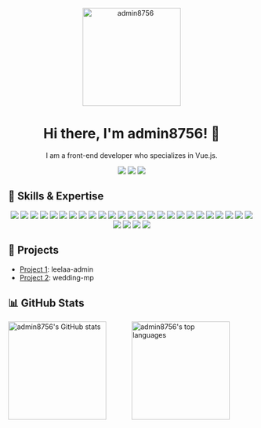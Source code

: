 <p align="center">
  <img src="https://leelaa.cn/pwa-256x256.png" alt="admin8756" width="200" height="200">
</p>

<h1 align="center">Hi there, I'm admin8756! 👋</h1>

<p align="center">
   I am a front-end developer who specializes in Vue.js.
</p>

<p align="center">
  <a href="https://leelaa.cn"><img src="https://img.shields.io/badge/Blog-leelaa.cn-blueviolet?style=flat-square&logo=wordpress"></a>
  <a href="https://twitter.com/leelaacn"><img src="https://img.shields.io/badge/Twitter-@admin8756-blue?style=flat-square&logo=twitter"></a>
  <a href="mailto:leedaisen@hotmail.com"><img src="https://img.shields.io/badge/Email-admin8756%40example.com-red?style=flat-square&logo=gmail"></a>
</p>

<h2>🌟 Skills & Expertise</h2>

		
<p align="center">
  <a href="https://developer.mozilla.org/en-US/docs/Web/HTML"><img src="https://img.shields.io/badge/HTML5-%23E34F26?style=flat-square&logo=html5&logoColor=white"></a>
  <a href="https://developer.mozilla.org/en-US/docs/Web/CSS"><img src="https://img.shields.io/badge/CSS3-%231572B6?style=flat-square&logo=css3&logoColor=white"></a>
  <a href="https://www.javascript.com/"><img src="https://img.shields.io/badge/JavaScript-%23F7DF1E?style=flat-square&logo=javascript&logoColor=black"></a>
  <a href="https://reactjs.org/"><img src="https://img.shields.io/badge/React-%2361DAFB?style=flat-square&logo=react&logoColor=black"></a>
  <a href="https://vuejs.org/"><img src="https://img.shields.io/badge/Vue.js-%234FC08D?style=flat-square&logo=vue.js&logoColor=black"></a>
  <a href="https://git-scm.com/"><img src="https://img.shields.io/badge/Git-%23F05032?style=flat-square&logo=git&logoColor=black"></a>
  <a href="https://webpack.js.org/"><img src="https://img.shields.io/badge/Webpack-%231AAD19?style=flat-square&logo=webpack&logoColor=black"></a>
  <a href="https://babeljs.io/"><img src="https://img.shields.io/badge/Babel-%23F9DC3E?style=flat-square&logo=babel&logoColor=black"></a>
  <a href="https://eslint.org/"><img src="https://img.shields.io/badge/ESLint-%234B32C3?style=flat-square&logo=eslint&logoColor=black"></a>
  <a href="https://momentjs.com/"><img src="https://img.shields.io/badge/Moment-%231AAD19?style=flat-square&logo=moment.js&logoColor=black"></a>
  <a href="https://day.js.org/"><img src="https://img.shields.io/badge/Dayjs-%23F9DC3E?style=flat-square&logo=day.js&logoColor=black"></a>
  <a href="https://lodash.com/"><img src="https://img.shields.io/badge/Lodash-%23DE5C43?style=flat-square&logo=lodash&logoColor=black"></a>
  <a href="https://material-ui.com/"><img src="https://img.shields.io/badge/Material_UI-%230081CB?style=flat-square&logo=material-ui&logoColor=black"></a>
  <a href="https://vitejs.dev/"><img src="https://img.shields.io/badge/Vite-%231AAD19?style=flat-square&logo=vite&logoColor=black"></a>
  <a href="https://echarts.apache.org/"><img src="https://img.shields.io/badge/ECharts-%231AAD19?style=flat-square&logo=echarts&logoColor=black"></a>
  <a href="https://tdesign.tencent.com/"><img src="https://img.shields.io/badge/TDesign-%231AAD19?style=flat-square&logo=data-url&logoWidth=18"></a>
  <a href="https://vue-i18n.intlify.dev/"><img src="https://img.shields.io/badge/i18n-%231AAD19?style=flat-square&logo=google-translate&logoColor=black"></a>
  <a href="https://g6.antv.vision/zh/"><img src="https://img.shields.io/badge/G6-%231AAD19?style=flat-square&logo=data-url&logoWidth=18"></a>
  <a href="https://www.python.org/"><img src="https://img.shields.io/badge/Python-%233776AB?style=flat-square&logo=python&logoColor=white"></a>
  <a href="https://www.scala-lang.org/"><img src="https://img.shields.io/badge/Scala-%23DC322F?style=flat-square&logo=scala&logoColor=white"></a>
  <a href="https://www.docker.com/"><img src="https://img.shields.io/badge/Docker-%232496ED?style=flat-square&logo=docker&logoColor=white"></a>
  <a href="https://kubernetes.io/"><img src="https://img.shields.io/badge/Kubernetes-%23326CE5?style=flat-square&logo=kubernetes&logoColor=white"></a>
  <a href="https://www.nginx.com/"><img src="https://img.shields.io/badge/Nginx-%23269539?style=flat-square&logo=nginx&logoColor=white"></a>
  <a href="https://www.elastic.co/"><img src="https://img.shields.io/badge/Elasticsearch-%23005571?style=flat-square&logo=elasticsearch&logoColor=white"></a>
  <a href="https://www.rabbitmq.com/"><img src="https://img.shields.io/badge/RabbitMQ-%23FF6600?style=flat-square&logo=rabbitmq&logoColor=white"></a>
  <a href="https://www.apache.org/"><img src="https://img.shields.io/badge/Apache-%23D22128?style=flat-square&logo=apache&logoColor=white"></a>
  <a href="https://www.tensorflow.org/"><img src="https://img.shields.io/badge/TensorFlow-%23FF6F00?style=flat-square&logo=tensorflow&logoColor=white"></a>
  <a href="https://www.pytorch.org/"><img src="https://img.shields.io/badge/PyTorch-%23EE4C2C?style=flat-square&logo=pytorch&logoColor=white"></a>
  <a href="https://www.kotlinlang.org/"><img src="https://img.shields.io/badge/Kotlin-%230095D5?style=flat-square&logo=kotlin&logoColor=white"></a>

</p>

<h2>💼 Projects</h2>

<ul>
  <li><a href="https://github.com/admin8756/leelaa-admin">Project 1</a>: leelaa-admin</li>
  <li><a href="https://github.com/admin8756/wedding-mp">Project 2</a>: wedding-mp</li>
</ul>

<h2>📊 GitHub Stats</h2>
		
<div style="display: flex; width:100%;">
  <img src="https://github-readme-stats.vercel.app/api?username=admin8756&show_icons=true&theme=dracula" alt="admin8756's GitHub stats" style="flex: 1; height: 200px;">
  <img src="https://github-readme-stats.vercel.app/api/top-langs/?username=admin8756&layout=compact&theme=dracula" alt="admin8756's top languages" style="flex: 1; height: 200px;">
</div>
